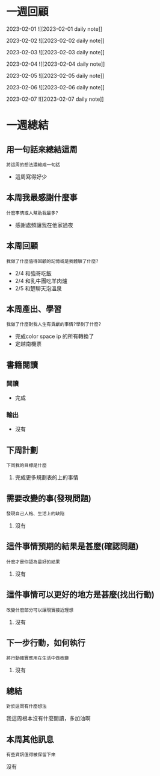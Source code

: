 # 一週回顧
2023-02-01
![[2023-02-01 daily note]]

2023-02-02
![[2023-02-02 daily note]]

2023-02-03
![[2023-02-03 daily note]]

2023-02-04
![[2023-02-04 daily note]]

2023-02-05
![[2023-02-05 daily note]]

2023-02-06
![[2023-02-06 daily note]]

2023-02-07
![[2023-02-07 daily note]]

# 一週總結
## 用一句話來總結這周
```note-brown
將這周的想法濃縮成一句話
```
- 這周寫得好少

## 本周我最感謝什麼事
```note-brown
什麼事情或人幫助我最多?
```
- 感謝處頻讓我在他家過夜

## 本周回顧
```note-brown
我做了什麼值得回顧的記憶或是我體驗了什麼?
```
-   2/4 和強哥吃飯
-   2/4 和乳牛團吃羊肉爐
-   2/5 和楚聊天泡溫泉

## 本周產出、學習
```note-brown
我做了什麼對我人生有貢獻的事情?學到了什麼?
```
- 完成color space ip 的所有轉換了
- 定越南機票

## 書籍閱讀
### 閱讀
- 完成

### 輸出
- 沒有

## 下周計劃
```note-brown
下周我的目標是什麼
```
1. 完成更多規劃表的上的事情

## 需要改變的事(發現問題)
```note-brown
發現自己人格、生活上的缺陷
```
1. 沒有

## 這件事情預期的結果是甚麼(確認問題)
```note-brown
什麼才是你認為最好的結果
```
1. 沒有

## 這件事情可以更好的地方是甚麼(找出行動)
```note-brown
改變什麼部分可以讓現實接近理想
```
1. 沒有

 ## 下一步行動，如何執行
 ```note-brown
將行動確實應用在生活中做改變
```
1. 沒有

## 總結
 ```note-brown
對於這周有什麼想法
```
我這周根本沒有什麼閱讀，多加油啊

## 本周其他訊息
 ```note-brown
有些資訊值得被保留下來
```
沒有